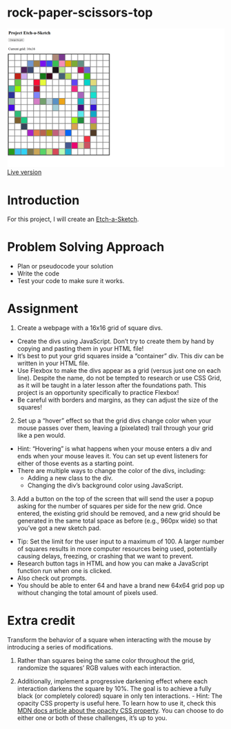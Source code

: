 # rock-paper-scissors-top

![Preview](./screenshot.png)
[Live version](https://matiasbastarrica.github.io/rock-paper-scissors-top/)

# Introduction

For this project, I will create an [Etch-a-Sketch](https://www.theodinproject.com/lessons/foundations-etch-a-sketch).

# Problem Solving Approach

- Plan or pseudocode your solution
- Write the code
- Test your code to make sure it works.

# Assignment

1. Create a webpage with a 16x16 grid of square divs.

- Create the divs using JavaScript. Don’t try to create them by hand by copying and pasting them in your HTML file!
- It’s best to put your grid squares inside a “container” div. This div can be written in your HTML file.
- Use Flexbox to make the divs appear as a grid (versus just one on each line). Despite the name, do not be tempted to research or use CSS Grid, as it will be taught in a later lesson after the foundations path. This project is an opportunity specifically to practice Flexbox!
- Be careful with borders and margins, as they can adjust the size of the squares!

2. Set up a “hover” effect so that the grid divs change color when your mouse passes over them, leaving a (pixelated) trail through your grid like a pen would.

- Hint: “Hovering” is what happens when your mouse enters a div and ends when your mouse leaves it. You can set up event listeners for either of those events as a starting point.
- There are multiple ways to change the color of the divs, including:
  - Adding a new class to the div.
  - Changing the div’s background color using JavaScript.

3. Add a button on the top of the screen that will send the user a popup asking for the number of squares per side for the new grid. Once entered, the existing grid should be removed, and a new grid should be generated in the same total space as before (e.g., 960px wide) so that you’ve got a new sketch pad.

- Tip: Set the limit for the user input to a maximum of 100. A larger number of squares results in more computer resources being used, potentially causing delays, freezing, or crashing that we want to prevent.
- Research button tags in HTML and how you can make a JavaScript function run when one is clicked.
- Also check out prompts.
- You should be able to enter 64 and have a brand new 64x64 grid pop up without changing the total amount of pixels used.

# Extra credit

Transform the behavior of a square when interacting with the mouse by introducing a series of modifications.

1. Rather than squares being the same color throughout the grid, randomize the squares’ RGB values with each interaction.

2. Additionally, implement a progressive darkening effect where each interaction darkens the square by 10%. The goal is to achieve a fully black (or completely colored) square in only ten interactions. - Hint: The opacity CSS property is useful here. To learn how to use it, check this [MDN docs article about the opacity CSS property](https://developer.mozilla.org/en-US/docs/Web/CSS/opacity).
   You can choose to do either one or both of these challenges, it’s up to you.
